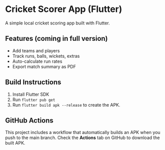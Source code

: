 
# Cricket Scorer App (Flutter)

A simple local cricket scoring app built with Flutter.

## Features (coming in full version)
- Add teams and players
- Track runs, balls, wickets, extras
- Auto-calculate run rates
- Export match summary as PDF

## Build Instructions
1. Install Flutter SDK
2. Run `flutter pub get`
3. Run `flutter build apk --release` to create the APK.

## GitHub Actions
This project includes a workflow that automatically builds an APK when you push to the main branch.
Check the **Actions** tab on GitHub to download the built APK.
